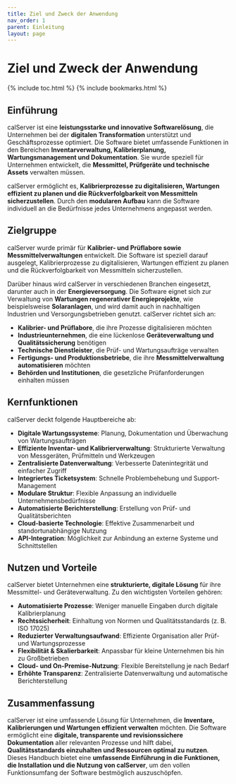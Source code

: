 ```yaml
---
title: Ziel und Zweck der Anwendung
nav_order: 1
parent: Einleitung
layout: page
---
```


# Ziel und Zweck der Anwendung
{% include toc.html %}
{% include bookmarks.html %}

## Einführung

calServer ist eine **leistungsstarke und innovative Softwarelösung**, die Unternehmen bei der **digitalen Transformation** unterstützt und Geschäftsprozesse optimiert. Die Software bietet umfassende Funktionen in den Bereichen **Inventarverwaltung, Kalibrierplanung, Wartungsmanagement und Dokumentation**. Sie wurde speziell für Unternehmen entwickelt, die **Messmittel, Prüfgeräte und technische Assets** verwalten müssen.

calServer ermöglicht es, **Kalibrierprozesse zu digitalisieren, Wartungen effizient zu planen und die Rückverfolgbarkeit von Messmitteln sicherzustellen**. Durch den **modularen Aufbau** kann die Software individuell an die Bedürfnisse jedes Unternehmens angepasst werden.

## Zielgruppe

calServer wurde primär für **Kalibrier- und Prüflabore sowie Messmittelverwaltungen** entwickelt. Die Software ist speziell darauf ausgelegt, Kalibrierprozesse zu digitalisieren, Wartungen effizient zu planen und die Rückverfolgbarkeit von Messmitteln sicherzustellen.

Darüber hinaus wird calServer in verschiedenen Branchen eingesetzt, darunter auch in der **Energieversorgung**. Die Software eignet sich zur Verwaltung von **Wartungen regenerativer Energieprojekte**, wie beispielsweise **Solaranlagen**, und wird damit auch in nachhaltigen Industrien und Versorgungsbetrieben genutzt.
calServer richtet sich an:

- **Kalibrier- und Prüflabore**, die ihre Prozesse digitalisieren möchten
- **Industrieunternehmen**, die eine lückenlose **Geräteverwaltung und Qualitätssicherung** benötigen
- **Technische Dienstleister**, die Prüf- und Wartungsaufträge verwalten
- **Fertigungs- und Produktionsbetriebe**, die ihre **Messmittelverwaltung automatisieren** möchten
- **Behörden und Institutionen**, die gesetzliche Prüfanforderungen einhalten müssen

## Kernfunktionen

calServer deckt folgende Hauptbereiche ab:

- **Digitale Wartungssysteme**: Planung, Dokumentation und Überwachung von Wartungsaufträgen
- **Effiziente Inventar- und Kalibrierverwaltung**: Strukturierte Verwaltung von Messgeräten, Prüfmitteln und Werkzeugen
- **Zentralisierte Datenverwaltung**: Verbesserte Datenintegrität und einfacher Zugriff
- **Integriertes Ticketsystem**: Schnelle Problembehebung und Support-Management
- **Modulare Struktur**: Flexible Anpassung an individuelle Unternehmensbedürfnisse
- **Automatisierte Berichterstellung**: Erstellung von Prüf- und Qualitätsberichten
- **Cloud-basierte Technologie**: Effektive Zusammenarbeit und standortunabhängige Nutzung
- **API-Integration**: Möglichkeit zur Anbindung an externe Systeme und Schnittstellen

## Nutzen und Vorteile

calServer bietet Unternehmen eine **strukturierte, digitale Lösung** für ihre Messmittel- und Geräteverwaltung. Zu den wichtigsten Vorteilen gehören:

- **Automatisierte Prozesse**: Weniger manuelle Eingaben durch digitale Kalibrierplanung
- **Rechtssicherheit**: Einhaltung von Normen und Qualitätsstandards (z. B. ISO 17025)
- **Reduzierter Verwaltungsaufwand**: Effiziente Organisation aller Prüf- und Wartungsprozesse
- **Flexibilität & Skalierbarkeit**: Anpassbar für kleine Unternehmen bis hin zu Großbetrieben
- **Cloud- und On-Premise-Nutzung**: Flexible Bereitstellung je nach Bedarf
- **Erhöhte Transparenz**: Zentralisierte Datenverwaltung und automatische Berichterstellung

## Zusammenfassung

calServer ist eine umfassende Lösung für Unternehmen, die **Inventare, Kalibrierungen und Wartungen effizient verwalten** möchten. Die Software ermöglicht eine **digitale, transparente und revisionssichere Dokumentation** aller relevanten Prozesse und hilft dabei, **Qualitätsstandards einzuhalten und Ressourcen optimal zu nutzen**. Dieses Handbuch bietet eine **umfassende Einführung in die Funktionen, die Installation und die Nutzung von calServer**, um den vollen Funktionsumfang der Software bestmöglich auszuschöpfen.

